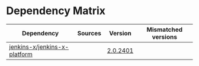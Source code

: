 # Dependency Matrix

Dependency | Sources | Version | Mismatched versions
---------- | ------- | ------- | -------------------
[jenkins-x/jenkins-x-platform](https://github.com/jenkins-x/jenkins-x-platform) |  | [2.0.2401](https://github.com/jenkins-x/jenkins-x-platform/releases/tag/v2.0.2401) | 
